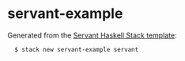# servant-example

Generated from the [Servant Haskell Stack
template](https://github.com/commercialhaskell/stack-templates/blob/master/servant.hsfiles):

```shell-session
  $ stack new servant-example servant
```
